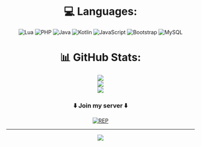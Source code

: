 <div align="center">

# 💻 Languages:
![Lua](https://img.shields.io/badge/lua-%232C2D72.svg?style=for-the-badge&logo=lua&logoColor=white) ![PHP](https://img.shields.io/badge/php-%23777BB4.svg?style=for-the-badge&logo=php&logoColor=white) ![Java](https://img.shields.io/badge/java-%23ED8B00.svg?style=for-the-badge&logo=openjdk&logoColor=white) ![Kotlin](https://img.shields.io/badge/kotlin-%237F52FF.svg?style=for-the-badge&logo=kotlin&logoColor=white) ![JavaScript](https://img.shields.io/badge/javascript-%23323330.svg?style=for-the-badge&logo=javascript&logoColor=%23F7DF1E) ![Bootstrap](https://img.shields.io/badge/bootstrap-%238511FA.svg?style=for-the-badge&logo=bootstrap&logoColor=white) ![MySQL](https://img.shields.io/badge/mysql-%2300000f.svg?style=for-the-badge&logo=mysql&logoColor=white)
# 📊 GitHub Stats:
![](https://github-readme-stats.vercel.app/api?username=Zaenalos&theme=dark&hide_border=false&include_all_commits=false&count_private=false)<br/>
![](https://github-readme-streak-stats.herokuapp.com/?user=Zaenalos&theme=dark&hide_border=false)<br/>
![](https://github-readme-stats.vercel.app/api/top-langs/?username=Zaenalos&theme=dark&hide_border=false&include_all_commits=false&count_private=false&layout=compact)

### ⬇️ Join my server ⬇️
  [![REP](http://invidget.switchblade.xyz/efR2Z4esbV)](https://discord.com/invite/efR2Z4esbV)

---
[![](https://visitcount.itsvg.in/api?id=Zaenalos&icon=0&color=0)](https://visitcount.itsvg.in)

</div>

<!-- Proudly created with GPRM ( https://gprm.itsvg.in ) -->
